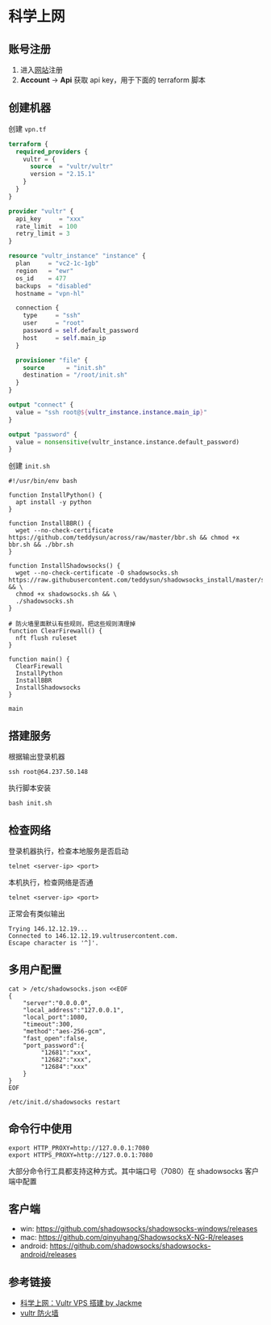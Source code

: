 # 科学上网

## 账号注册

1. 进入[网站](https://my.vultr.com/)注册
2. **Account** -> **Api** 获取 api key，用于下面的 terraform 脚本

## 创建机器

创建 `vpn.tf`

```terraform
terraform {
  required_providers {
    vultr = {
      source  = "vultr/vultr"
      version = "2.15.1"
    }
  }
}

provider "vultr" {
  api_key     = "xxx"
  rate_limit  = 100
  retry_limit = 3
}

resource "vultr_instance" "instance" {
  plan     = "vc2-1c-1gb"
  region   = "ewr"
  os_id    = 477
  backups  = "disabled"
  hostname = "vpn-hl"

  connection {
    type     = "ssh"
    user     = "root"
    password = self.default_password
    host     = self.main_ip
  }

  provisioner "file" {
    source      = "init.sh"
    destination = "/root/init.sh"
  }
}

output "connect" {
  value = "ssh root@${vultr_instance.instance.main_ip}"
}

output "password" {
  value = nonsensitive(vultr_instance.instance.default_password)
}
```

创建 `init.sh`

```shell
#!/usr/bin/env bash

function InstallPython() {
  apt install -y python
}

function InstallBBR() {
  wget --no-check-certificate https://github.com/teddysun/across/raw/master/bbr.sh && chmod +x bbr.sh && ./bbr.sh
}

function InstallShadowsocks() {
  wget --no-check-certificate -O shadowsocks.sh https://raw.githubusercontent.com/teddysun/shadowsocks_install/master/shadowsocks.sh && \
  chmod +x shadowsocks.sh && \
  ./shadowsocks.sh
}

# 防火墙里面默认有些规则，把这些规则清理掉
function ClearFirewall() {
  nft flush ruleset
}

function main() {
  ClearFirewall
  InstallPython
  InstallBBR
  InstallShadowsocks
}

main
```

## 搭建服务

根据输出登录机器

```shell
ssh root@64.237.50.148
```

执行脚本安装

```shell
bash init.sh
```

## 检查网络

登录机器执行，检查本地服务是否启动

```shell
telnet <server-ip> <port>
```

本机执行，检查网络是否通

```shell
telnet <server-ip> <port>
```

正常会有类似输出

```shell
Trying 146.12.12.19...
Connected to 146.12.12.19.vultrusercontent.com.
Escape character is '^]'.
```

## 多用户配置

```shell
cat > /etc/shadowsocks.json <<EOF
{
    "server":"0.0.0.0",
    "local_address":"127.0.0.1",
    "local_port":1080,
    "timeout":300,
    "method":"aes-256-gcm",
    "fast_open":false,
    "port_password":{
         "12681":"xxx",
         "12682":"xxx",
         "12684":"xxx"
    }
}
EOF

/etc/init.d/shadowsocks restart
```

## 命令行中使用

```shell
export HTTP_PROXY=http://127.0.0.1:7080
export HTTPS_PROXY=http://127.0.0.1:7080
```

大部分命令行工具都支持这种方式。其中端口号（7080）在 shadowsocks 客户端中配置

## 客户端

- win: <https://github.com/shadowsocks/shadowsocks-windows/releases>
- mac: <https://github.com/qinyuhang/ShadowsocksX-NG-R/releases>
- android: <https://github.com/shadowsocks/shadowsocks-android/releases>

## 参考链接

- [科学上网：Vultr VPS 搭建 by Jackme](https://jackmezone.medium.com/%E7%A7%91%E5%AD%A6%E4%B8%8A%E7%BD%91-vultr-vps-%E6%90%AD%E5%BB%BA-shadowsocks-ss-%E6%95%99%E7%A8%8B-%E6%96%B0%E6%89%8B%E5%90%91-968613081aae)
- [vultr 防火墙](https://www.vultr.com/docs/firewall-quickstart-for-vultr-cloud-servers/)
